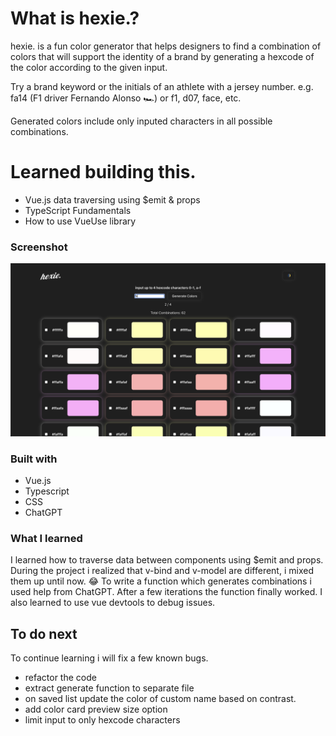 # What is hexie.?

hexie. is a fun color generator that helps designers to find a combination of colors that will support the identity of a brand by generating a hexcode of the color according to the given input.

Try a brand keyword or the initials of an athlete with a jersey number. e.g. fa14 (F1 driver Fernando Alonso 🏎️) or f1, d07, face, etc.

Generated colors include only inputed characters in all possible combinations.

# Learned building this.

- Vue.js data traversing using $emit & props
- TypeScript Fundamentals
- How to use VueUse library

### Screenshot

![](public/hexiescreenshot.png)

### Built with

- Vue.js
- Typescript
- CSS
- ChatGPT

### What I learned

I learned how to traverse data between components using $emit and props. During the project i realized that v-bind and v-model are different, i mixed them up until now. 😂
To write a function which generates combinations i used help from ChatGPT. After a few iterations the function finally worked.
I also learned to use vue devtools to debug issues.

## To do next

To continue learning i will fix a few known bugs.

- refactor the code
- extract generate function to separate file
- on saved list update the color of custom name based on contrast.
- add color card preview size option
- limit input to only hexcode characters
